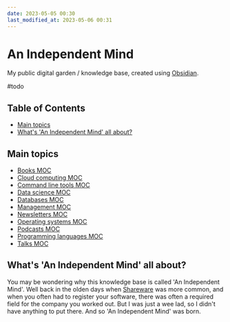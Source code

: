 ```yaml
---
date: 2023-05-05 00:30
last_modified_at: 2023-05-06 00:31
---
```


# An Independent Mind

My public digital garden / knowledge base, created using [Obsidian](https://obsidian.md/).

#todo

## Table of Contents

<!-- toc -->

-   [Main topics](#main-topics)
-   [What's 'An Independent Mind' all about?](#whats-an-independent-mind-all-about)

<!-- tocstop -->

## Main topics

-   [Books MOC](Books%20MOC.md)
-   [Cloud computing MOC](Cloud%20computing%20MOC.md)
-   [Command line tools MOC](Command%20line%20tools%20MOC.md)
-   [Data science MOC](Data%20science%20MOC.md)
-   [Databases MOC](Databases%20MOC.md)
-   [Management MOC](Management%20MOC.md)
-   [Newsletters MOC](Newsletters%20MOC.md)
-   [Operating systems MOC](Operating%20systems%20MOC.md)
-   [Podcasts MOC](Podcasts%20MOC.md)
-   [Programming languages MOC](Programming%20languages%20MOC.md)
-   [Talks MOC](Talks%20MOC.md)

## What's 'An Independent Mind' all about?

You may be wondering why this knowledge base is called 'An Independent Mind'.
Well back in the olden days when [Shareware](https://en.wikipedia.org/wiki/Shareware) was more common,
and when you often had to register your software, there was often a required field for the company you worked out.
But I was just a wee lad, so I didn't have anything to put there.
And so 'An Independent Mind' was born.

<!-- FIXME:

```query
tag: #programming-languages
```

-->

